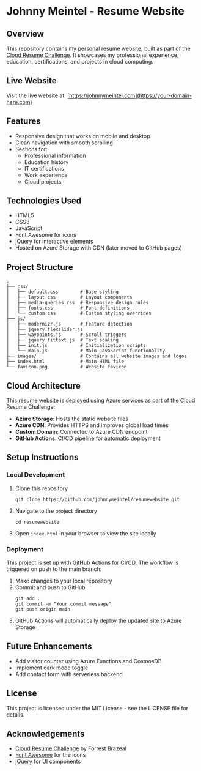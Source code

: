 # Johnny Meintel - Resume Website

## Overview
This repository contains my personal resume website, built as part of the [Cloud Resume Challenge](https://cloudresumechallenge.dev/). It showcases my professional experience, education, certifications, and projects in cloud computing.

## Live Website
Visit the live website at: [https://johnnymeintel.com](https://your-domain-here.com)

## Features
- Responsive design that works on mobile and desktop
- Clean navigation with smooth scrolling
- Sections for:
  - Professional information
  - Education history
  - IT certifications
  - Work experience
  - Cloud projects

## Technologies Used
- HTML5
- CSS3
- JavaScript
- Font Awesome for icons
- jQuery for interactive elements
- Hosted on Azure Storage with CDN (later moved to GitHub pages)

## Project Structure
```
.
├── css/
│   ├── default.css        # Base styling
│   ├── layout.css         # Layout components
│   ├── media-queries.css  # Responsive design rules
│   ├── fonts.css          # Font definitions
│   └── custom.css         # Custom styling overrides
├── js/
│   ├── modernizr.js       # Feature detection
│   ├── jquery.flexslider.js
│   ├── waypoints.js       # Scroll triggers
│   ├── jquery.fittext.js  # Text scaling
│   ├── init.js            # Initialization scripts
│   └── main.js            # Main JavaScript functionality
├── images/                # Contains all website images and logos
├── index.html             # Main HTML file
└── favicon.png            # Website favicon
```

## Cloud Architecture
This resume website is deployed using Azure services as part of the Cloud Resume Challenge:

- **Azure Storage**: Hosts the static website files
- **Azure CDN**: Provides HTTPS and improves global load times
- **Custom Domain**: Connected to Azure CDN endpoint
- **GitHub Actions**: CI/CD pipeline for automatic deployment

## Setup Instructions

### Local Development
1. Clone this repository
   ```
   git clone https://github.com/johnnymeintel/resumewebsite.git
   ```
2. Navigate to the project directory
   ```
   cd resumewebsite
   ```
3. Open `index.html` in your browser to view the site locally

### Deployment
This project is set up with GitHub Actions for CI/CD. The workflow is triggered on push to the main branch:

1. Make changes to your local repository
2. Commit and push to GitHub
   ```
   git add .
   git commit -m "Your commit message"
   git push origin main
   ```
3. GitHub Actions will automatically deploy the updated site to Azure Storage

## Future Enhancements
- Add visitor counter using Azure Functions and CosmosDB
- Implement dark mode toggle
- Add contact form with serverless backend

## License
This project is licensed under the MIT License - see the LICENSE file for details.

## Acknowledgements
- [Cloud Resume Challenge](https://cloudresumechallenge.dev/) by Forrest Brazeal
- [Font Awesome](https://fontawesome.com/) for the icons
- [jQuery](https://jquery.com/) for UI components
